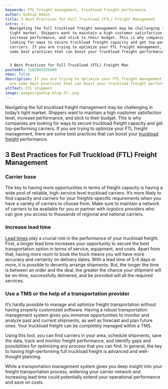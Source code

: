 ```yaml
---
keywords: FTL freight management, truckload freight performance
author: GoShip Admin
title: 3 Best Practices for Full Truckload (FTL) Freight Management
intro: >-
  Navigating the full truckload freight management may be challenging in today’s
  tight market. Shippers want to maintain a high customer satisfaction level,
  increase performance, and stick to their budget. This is why companies are
  looking for ways to secure truckload freight capacity and get top-performing
  carriers. If you are trying to optimize your FTL freight management, there are
  some best practices that can boost your truckload freight performance. 


  3 Best Practices for Full Truckload (FTL) Freight Man
postedAt: 1583902826000
news: false
description: If you are trying to optimize your FTL freight management, there
  are some best practices that can boost your truckload freight performance.
altText: FTL shipment
image: images/goship-blog-37-.png
---
```

Navigating the full truckload freight management may be challenging in today’s tight market. Shippers want to maintain a high customer satisfaction level, increase performance, and stick to their budget. This is why companies are looking for ways to secure truckload freight capacity and get top-performing carriers. If you are trying to optimize your FTL freight management, there are some best practices that can boost your [truckload freight](https://www.goship.com/blog/what-is-truckload-shipping-and-how-does-it-work/) performance.

## 3 Best Practices for Full Truckload (FTL) Freight Management

### Carrier base

The key to having more opportunities in terms of freight capacity is having a wide pool of reliable, high-service level truckload carriers. It’s more likely to find capacity and carriers for your freights-specific requirements when you have a variety of carriers to choose from. Make sure to maintain a network of carriers to be available for you or partner with logistics providers who can give you access to thousands of regional and national carriers.

### Increase lead time

[Lead times](https://www.plslogistics.com/blog/what-is-truckload-lead-time-in-shipping-why-does-it-matter/) play a crucial role in the performance of your truckload freight. First, a longer lead time increases your opportunity to secure the best transportation option in terms of service, equipment, and costs. Apart from that, having more room to book the truck means you will have more accuracy and certainty on delivery dates. With a lead time of 5-6 days or more, it is possible to decently arrange shipments. But, the longer the time is between an order and the deal, the greater the chance your shipment will be on-time, successfully delivered, and be provided will all the required services.

### Use a TMS or the help of a transportation provider

It’s hardly possible to manage and optimize freight transportation without having properly customized software. Having a robust transportation management system gives you immense opportunities to monitor and analyze past and current shipments, as well as forecast and plan future ones. Your truckload freight can be completely managed within a TMS. 

Using this tool, you can find carriers in your area, schedule shipments, save the data, track and monitor freight performance, and identify gaps and possibilities for optimizing any process that you can find. In general, the key to having high-performing full truckload freight is advanced and well-thought planning. 

While a transportation management system gives you deep insight into your freight transportation process, widening your carrier network and increasing lead time could potentially extend your operational performance and save on costs.